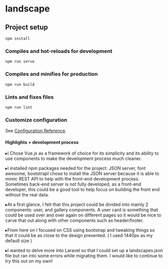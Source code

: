 # landscape

## Project setup
```
npm install
```

### Compiles and hot-reloads for development
```
npm run serve
```

### Compiles and minifies for production
```
npm run build
```

### Lints and fixes files
```
npm run lint
```

### Customize configuration
See [Configuration Reference](https://cli.vuejs.org/config/).


#### Highlights + development process
▸I Chose Vue.js as a framework of choice for its simplicity and its ability to use components to make the development process much cleaner.

▸I installed npm packages needed for the project: JSON server, font awesome, bootstrapI chose to install the JSON server because it is able to mimic REST API to help with the front-end development process. Sometimes back-end server is not fully developed, as a front-end developer, this could be a good tool to help focus on building the front end without the real data. 

▸At a first glance, I felt that this project could be divided into mainly 2 components: user, and gallery components. A user card is something that could be used over and over again on different pages so it would be nice to carve that out along with other components such as header/footer.

▸From here on I focused on CSS using bootstrap and tweaking things so that it could be as close to the design presented. ( I used 1440px as my default size )

▸I wanted to delve more into Laravel so that I could set up a landscapes.json file but ran into some errors while migrating them. I would like to continue to try this out on my own!
